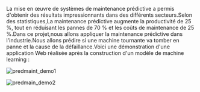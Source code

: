 La mise en œuvre de systèmes de maintenance prédictive a permis d'obtenir des résultats impressionnants dans des différents secteurs.Selon des statistiques,La maintenance prédictive augmente la productivité de 25 %, tout en réduisant les pannes de 70 % et les coûts de maintenance de 25 %.Dans ce projet,nous allons appliquer la maintenance prédictive dans l'industrie.Nous allons prédire si une machine tournante va tomber en panne et la cause de la défaillance.Voici une démonstration d'une application Web réalisée après la construction d'un modèle de machine learning :




![predmaint_demo1](https://user-images.githubusercontent.com/107585348/235968552-870b6876-743f-4f03-b88f-2dc683f63ee4.png)

![predmain_demo2](https://user-images.githubusercontent.com/107585348/235968589-e77637c5-6f2b-4022-809a-a721db39d67a.png)

